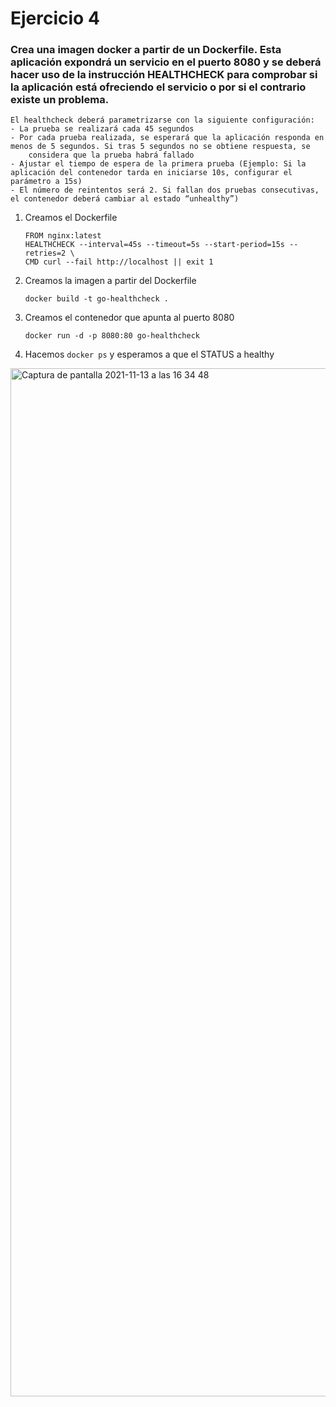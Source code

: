 # Ejercicio 4
   
 ### Crea una imagen docker a partir de un Dockerfile. Esta aplicación expondrá un servicio en el puerto 8080 y se deberá hacer uso de la instrucción HEALTHCHECK para comprobar si la aplicación está ofreciendo el servicio o por si el contrario existe un problema.
	El healthcheck deberá parametrizarse con la siguiente configuración:
	- La prueba se realizará cada 45 segundos
	- Por cada prueba realizada, se esperará que la aplicación responda en menos de 5 segundos. Si tras 5 segundos no se obtiene respuesta, se
		considera que la prueba habrá fallado
	- Ajustar el tiempo de espera de la primera prueba (Ejemplo: Si la aplicación del contenedor tarda en iniciarse 10s, configurar el parámetro a 15s)
	- El número de reintentos será 2. Si fallan dos pruebas consecutivas, el contenedor deberá cambiar al estado “unhealthy”) 

1. Creamos el Dockerfile 
      ```
	FROM nginx:latest
	HEALTHCHECK --interval=45s --timeout=5s --start-period=15s --retries=2 \
  	CMD curl --fail http://localhost || exit 1
	
      ```

2. Creamos la imagen a partir del Dockerfile 
    ```
   docker build -t go-healthcheck .
    ```
3. Creamos el contenedor que apunta al puerto 8080
    ```
    docker run -d -p 8080:80 go-healthcheck    
    ```
4. Hacemos `docker ps` y esperamos a que el STATUS a healthy
<img width="1645" alt="Captura de pantalla 2021-11-13 a las 16 34 48" src="https://user-images.githubusercontent.com/26769446/141649743-9a7029c0-411d-412e-a27e-639d8bc99483.png">
